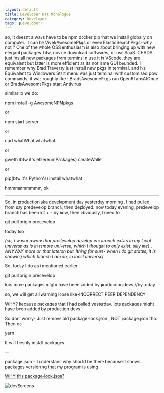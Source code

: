 ```yaml
---
layout: default
title: Developer Hat Monologue
category: Developer
tags: [Developer]
---
```


so, it doesnt always have to be npm docker pip that we install globally on computer.
it can be VivekAwesomePkgs or even ElasticSearchPkgs- why not ?
One of the whole OSS enthusiasm is also about bringing up with new elegant packages.
btw, novice download softwares, or use SaaS. CHADS just install new packages from terminal n use it in VScode. they are equivalent but latter is more efficient as its not lame GUI bounded.
I remember why Brad Traversy just install new pkgs in terminal. and his Equivalent to Windowers Start menu was just terminal with customised pow commands.
it was roughly like :
BradsAwesomePkgs run Open6TabsAtOnce
or
BradsAwesomePkgs start Antivirus

similar to we do:

npm install -g AwesomeNPMpkgs

or

npm start server

or

curl whatWhat whatwhat

or

gweth (btw it's ethereumPackages) createWallet

or

pip(btw it's Python's) install whatwhat

hmmmmmmmmm, ok

----

So, in production aka development day yesterday morning , I had pulled from say predevelop branch, then deployed.
now today evening, predevelop branch has been lot + - by now,
then obviously, I need to 

git pull origin predevelop

today too

/*so, i wasnt aware that predevelop develop etc branch exists in my local universe as is in remote universe, which I thought to only exist. silly me} .
ANYWAY more on that lateron but 1thing for sure- when I do git status, it is showing which branch I am on, in local universe*/

So, today I do as i mentioned earlier

git pull origin predevelop

lots more packages might have been added by production devs //by today

so, we will get all warning loose like-INCORRECT PEER DEPENDENCY

WHY? because packages that i had pulled yesterday, lots packages might have been added by production devs

So dont worry- Just remove old package-lock.json , NOT package.json tho. Then do

yarn

It will freshly install packages

--

package.json - I understand why should be there because it shows packages versioning that my program is using

[WHY this package-lock.json?](https://www.geeksforgeeks.org/difference-between-package-json-and-package-lock-json-files/)

![devScreens](https://user-images.githubusercontent.com/11883023/267171117-c2518bd4-3fbd-49de-bbca-99325e2d22d6.jpeg)
